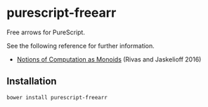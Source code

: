 # purescript-freearr

Free arrows for PureScript.

See the following reference for further information.
* [Notions of Computation as Monoids](http://www.fceia.unr.edu.ar/~mauro/pubs/Notions_of_Computation_as_Monoids.pdf) (Rivas and Jaskelioff 2016)

## Installation

```
bower install purescript-freearr
```
